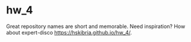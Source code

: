 # hw_4
Great repository names are short and memorable. Need inspiration? How about expert-disco
https://hskibria.github.io/hw_4/.
